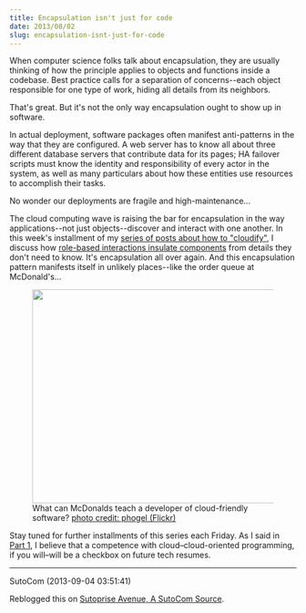 ```yaml
---
title: Encapsulation isn't just for code
date: 2013/08/02
slug: encapsulation-isnt-just-for-code
---
```


When computer science folks talk about encapsulation, they are usually thinking of how the principle applies to objects and functions inside a codebase. Best practice calls for a separation of concerns--each object responsible for one type of work, hiding all details from its neighbors.

That's great. But it's not the only way encapsulation ought to show up in software.

In actual deployment, software packages often manifest anti-patterns in the way that they are configured. A web server has to know all about three different database servers that contribute data for its pages; HA failover scripts must know the identity and responsibility of every actor in the system, as well as many particulars about how these entities use resources to accomplish their tasks.

No wonder our deployments are fragile and high-maintenance...

The cloud computing wave is raising the bar for encapsulation in the way applications--not just objects--discover and interact with one another. In this week's installment of my <a title="cloudify series" href="../../../category/cloudify">series of posts about how to "cloudify"</a>, I discuss how <a href="http://www.adaptivecomputing.com/blog-cloud/how-to-cloudify-your-software-part-3-do-you-want-fries-with-that/" target="top">role-based interactions insulate components</a> from details they don't need to know. It's encapsulation all over again. And this encapsulation pattern manifests itself in unlikely places--like the order queue at McDonald's...

<figure><img class=" " alt="" src="http://farm1.staticflickr.com/102/258253832_927e23b2b9.jpg" width="500" height="375" /><figcaption>What can McDonalds teach a developer of cloud-friendly software? <a href="http://www.flickr.com/photos/derfokel/258253832/sizes/m/in/photolist-oPBSh-F14J9-MQh6J-4c1HXK-4mEHoC-4ovGHD-4upuzt-4wYDLv-5jWmpq-5Xv7Wr-729ALs-76Locf-7E3LgF-9e8N8c-buruPp-bxadb4-biwGXv-e8ySUj-cEmmDf-ebusvW-8MBDdG-bvALeU-b5yiwg-9D3wMX/" target="_blank">photo credit: phogel (Flickr)</a></figcaption></figure>

Stay tuned for further installments of this series each Friday. As I said in <a title="learn how to cloudify" href="/2013/07/23/programmers-learn-how-to-cloudify/">Part 1</a>, I believe that a competence with cloud–cloud-oriented programming, if you will–will be a checkbox on future tech resumes.

---

SutoCom (2013-09-04 03:51:41)

Reblogged this on <a href="http://sutocom.net/2013/09/04/encapsulation-isnt-just-for-code/" rel="nofollow">Sutoprise Avenue, A SutoCom Source</a>.